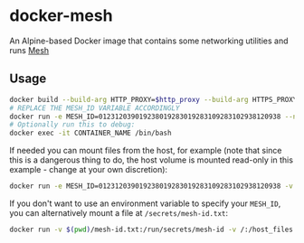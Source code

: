 # docker-mesh

An Alpine-based Docker image that contains some networking utilities and runs [Mesh](https://meshcentral.com/)

## Usage

```bash
docker build --build-arg HTTP_PROXY=$http_proxy --build-arg HTTPS_PROXY=$https_proxy -f Dockerfile -t mesh:alpine .
# REPLACE THE MESH_ID VARIABLE ACCORDINGLY
docker run -e MESH_ID=012312039019238019283019283109283102938120938 --net=host -d --rm -it mesh:alpine
# Optionally run this to debug:
docker exec -it CONTAINER_NAME /bin/bash
```

If needed you can mount files from the host, for example (note that since this is a dangerous thing to do, the host volume is mounted read-only in this example - change at your own discretion):

```bash
docker run -e MESH_ID=012312039019238019283019283109283102938120938 -v /:/host_files:ro --net=host -d --rm -it mesh:alpine
```

If you don't want to use an environment variable to specify your `MESH_ID`, you can alternatively mount a file at `/secrets/mesh-id.txt`:

```bash
docker run -v $(pwd)/mesh-id.txt:/run/secrets/mesh-id -v /:/host_files:ro --net=host -d --rm -it mesh:alpine
```
